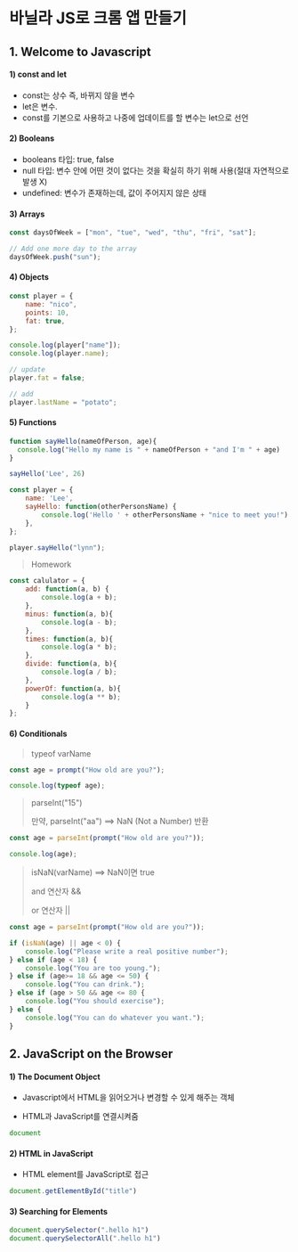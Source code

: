 # 바닐라 JS로 크롬 앱 만들기

## 1. Welcome to Javascript

#### 1) const and let

- const는 상수 즉, 바뀌지 않을 변수
- let은 변수. 
- const를 기본으로 사용하고 나중에 업데이트를 할 변수는 let으로 선언

#### 2) Booleans

- booleans 타입: true, false
- null 타입: 변수 안에 어떤 것이 없다는 것을 확실히 하기 위해 사용(절대 자연적으로 발생 X)
- undefined: 변수가 존재하는데, 값이 주어지지 않은 상태

#### 3) Arrays

~~~javascript
const daysOfWeek = ["mon", "tue", "wed", "thu", "fri", "sat"];

// Add one more day to the array
daysOfWeek.push("sun");
~~~

#### 4) Objects

~~~javascript
const player = {
    name: "nico",
    points: 10,
    fat: true,
};

console.log(player["name"]);
console.log(player.name);

// update
player.fat = false;

// add
player.lastName = "potato";
~~~

#### 5) Functions

```javascript
function sayHello(nameOfPerson, age){
  console.log("Hello my name is " + nameOfPerson + "and I'm " + age)
}

sayHello('Lee', 26)
```

```javascript
const player = {
    name: 'Lee',
    sayHello: function(otherPersonsName) {
        console.log('Hello ' + otherPersonsName + "nice to meet you!")
    },
};

player.sayHello("lynn");

```

> Homework

```javascript
const calulator = {
    add: function(a, b) {
        console.log(a + b);
    },
    minus: function(a, b){
        console.log(a - b);
    },
    times: function(a, b){
        console.log(a * b);
    },
    divide: function(a, b){
        console.log(a / b);
    },
    powerOf: function(a, b){
        console.log(a ** b);
    }
};
```

#### 6) Conditionals

> typeof varName

~~~javascript
const age = prompt("How old are you?");

console.log(typeof age);
~~~

> parseInt("15")
>
> 만약, parseInt("aa") ==> NaN (Not a Number) 반환

~~~javascript
const age = parseInt(prompt("How old are you?"));

console.log(age);
~~~

> isNaN(varName) ==> NaN이면 true
>
> and 연산자 &&
>
> or 연산자 ||

~~~javascript
const age = parseInt(prompt("How old are you?"));

if (isNaN(age) || age < 0) {
    console.log("Please write a real positive number");
} else if (age < 18) {
    console.log("You are too young.");
} else if (age>= 18 && age <= 50) {
    console.log("You can drink.");
} else if (age > 50 && age <= 80 {
    console.log("You should exercise");
} else {
    console.log("You can do whatever you want.");
}
~~~









## 2. JavaScript on the Browser

#### 1) The Document Object

- Javascript에서 HTML을 읽어오거나 변경할 수 있게 해주는 객체

- HTML과 JavaScript를 연결시켜줌

~~~javascript
document
~~~

#### 2) HTML in JavaScript

- HTML element를 JavaScript로 접근

```javascript
document.getElementById("title")
```

#### 3) Searching for Elements

```javascript
document.querySelector(".hello h1")
document.querySelectorAll(".hello h1")
```




